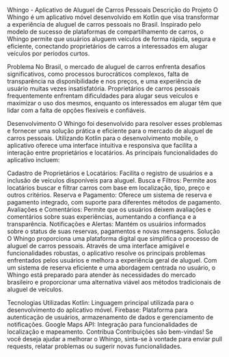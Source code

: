 Whingo - Aplicativo de Aluguel de Carros Pessoais
Descrição do Projeto
O Whingo é um aplicativo móvel desenvolvido em Kotlin que visa transformar a experiência de aluguel de carros pessoais no Brasil. Inspirado pelo modelo de sucesso de plataformas de compartilhamento de carros, o Whingo permite que usuários aluguem veículos de forma rápida, segura e eficiente, conectando proprietários de carros a interessados em alugar veículos por períodos curtos.

Problema
No Brasil, o mercado de aluguel de carros enfrenta desafios significativos, como processos burocráticos complexos, falta de transparência na disponibilidade e nos preços, e uma experiência de usuário muitas vezes insatisfatória. Proprietários de carros pessoais frequentemente enfrentam dificuldades para alugar seus veículos e maximizar o uso dos mesmos, enquanto os interessados em alugar têm que lidar com a falta de opções flexíveis e confiáveis.

Desenvolvimento
O Whingo foi desenvolvido para resolver esses problemas e fornecer uma solução prática e eficiente para o mercado de aluguel de carros pessoais. Utilizando Kotlin para o desenvolvimento mobile, o aplicativo oferece uma interface intuitiva e responsiva que facilita a interação entre proprietários e locatários. As principais funcionalidades do aplicativo incluem:

Cadastro de Proprietários e Locatários: Facilita o registro de usuários e a inclusão de veículos disponíveis para aluguel.
Busca e Filtros: Permite aos locatários buscar e filtrar carros com base em localização, tipo, preço e outros critérios.
Reserva e Pagamento: Oferece um sistema de reserva e pagamento integrado, com suporte para diferentes métodos de pagamento.
Avaliações e Comentários: Permite que os usuários deixem avaliações e comentários sobre suas experiências, aumentando a confiança e a transparência.
Notificações e Alertas: Mantém os usuários informados sobre o status de suas reservas, pagamentos e novas mensagens.
Solução
O Whingo proporciona uma plataforma digital que simplifica o processo de aluguel de carros pessoais. Através de uma interface amigável e funcionalidades robustas, o aplicativo resolve os principais problemas enfrentados pelos usuários e melhora a experiência geral de aluguel. Com um sistema de reserva eficiente e uma abordagem centrada no usuário, o Whingo está preparado para atender às necessidades do mercado brasileiro e proporcionar uma alternativa viável aos métodos tradicionais de aluguel de veículos.

Tecnologias Utilizadas
Kotlin: Linguagem principal utilizada para o desenvolvimento do aplicativo móvel.
Firebase: Plataforma para autenticação de usuários, armazenamento de dados e gerenciamento de notificações.
Google Maps API: Integração para funcionalidades de localização e mapeamento.
Contribua
Contribuições são bem-vindas! Se você deseja ajudar a melhorar o Whingo, sinta-se à vontade para enviar pull requests, relatar problemas ou sugerir novas funcionalidades.
